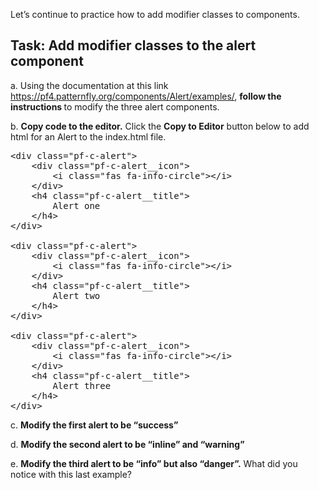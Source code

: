 
Let’s continue to practice how to add modifier classes to components.

## Task: Add modifier classes to the alert component
a. Using the documentation at this link https://pf4.patternfly.org/components/Alert/examples/, <strong> follow the instructions </strong> to modify the three alert components.

b. <strong> Copy code to the editor.</strong> Click the <strong>Copy to Editor</strong> button below to add html for an Alert to the index.html file.

<pre class="file" data-filename="index.html" data-target="replace">
&lt;div class=&quot;pf-c-alert&quot;&gt;
    &lt;div class=&quot;pf-c-alert__icon&quot;&gt;
        &lt;i class=&quot;fas fa-info-circle&quot;&gt;&lt;/i&gt;
    &lt;/div&gt;
    &lt;h4 class=&quot;pf-c-alert__title&quot;&gt;
        Alert one
    &lt;/h4>
&lt;/div>

&lt;div class=&quot;pf-c-alert&quot;>
    &lt;div class=&quot;pf-c-alert__icon&quot;&gt;
        &lt;i class=&quot;fas fa-info-circle&quot;>&lt;/i&gt;
    &lt;/div&gt;
    &lt;h4 class=&quot;pf-c-alert__title&quot;&gt;
        Alert two
    &lt;/h4&gt;
&lt;/div&gt;

&lt;div class=&quot;pf-c-alert&quot;&gt;
    &lt;div class=&quot;pf-c-alert__icon&quot;&gt;
        &lt;i class=&quot;fas fa-info-circle&quot;>&lt;/i&gt;
    &lt;/div>
    &lt;h4 class=&quot;pf-c-alert__title&quot;&gt;
        Alert three
    &lt;/h4>
&lt;/div&gt;
</pre>

c. <strong>Modify the first alert to be “success”</strong> 

d. <strong>Modify the second alert to be “inline” and “warning”</strong> 

e. <strong>Modify the third alert to be “info” but also “danger”.</strong>  What did you notice with this last example?
